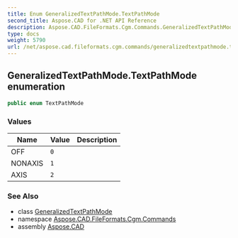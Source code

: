 ```yaml
---
title: Enum GeneralizedTextPathMode.TextPathMode
second_title: Aspose.CAD for .NET API Reference
description: Aspose.CAD.FileFormats.Cgm.Commands.GeneralizedTextPathModeTextPathMode enum. 
type: docs
weight: 5790
url: /net/aspose.cad.fileformats.cgm.commands/generalizedtextpathmode.textpathmode/
---
```

## GeneralizedTextPathMode.TextPathMode enumeration

```csharp
public enum TextPathMode
```

### Values

| Name | Value | Description |
| --- | --- | --- |
| OFF | `0` |  |
| NONAXIS | `1` |  |
| AXIS | `2` |  |

### See Also

* class [GeneralizedTextPathMode](../generalizedtextpathmode/)
* namespace [Aspose.CAD.FileFormats.Cgm.Commands](../../aspose.cad.fileformats.cgm.commands/)
* assembly [Aspose.CAD](../../)


